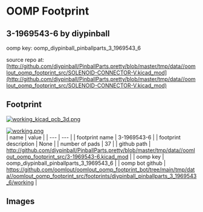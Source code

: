 # OOMP Footprint  
## 3-1969543-6  by diypinball  
  
oomp key: oomp_diypinball_pinballparts_3_1969543_6  
  
source repo at: [http://github.com/diypinball/PinballParts.pretty/blob/master/tmp/data//oomlout_oomp_footprint_src/SOLENOID-CONNECTOR-V.kicad_mod](http://github.com/diypinball/PinballParts.pretty/blob/master/tmp/data//oomlout_oomp_footprint_src/SOLENOID-CONNECTOR-V.kicad_mod)  
## Footprint  
  
[![working_kicad_pcb_3d.png](working_kicad_pcb_3d_600.png)](working_kicad_pcb_3d.png)  
  
[![working.png](working_600.png)](working.png)  
| name | value | 
| --- | --- | 
| footprint name | 3-1969543-6 | 
| footprint description | None | 
| number of pads | 37 | 
| github path | http://github.com/diypinball/PinballParts.pretty/blob/master/tmp/data//oomlout_oomp_footprint_src/3-1969543-6.kicad_mod | 
| oomp key | oomp_diypinball_pinballparts_3_1969543_6 | 
| oomp bot github | https://github.com/oomlout/oomlout_oomp_footprint_bot/tree/main/tmp/data//oomlout_oomp_footprint_src/footprints/diypinball_pinballparts_3_1969543_6/working | 
## Images  
